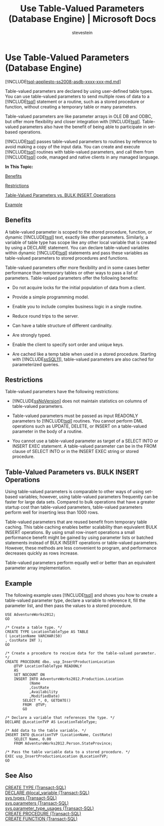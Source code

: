 ﻿---
title: "Use Table-Valued Parameters (Database Engine) | Microsoft Docs"
ms.custom: ""
ms.date: "03/16/2017"
ms.prod: sql
ms.prod_service: "table-view-index, sql-database, sql-data-warehouse, pdw"
ms.reviewer: ""
ms.suite: "sql"
ms.technology: table-view-index
ms.tgt_pltfrm: ""
ms.topic: conceptual
helpviewer_keywords: 
  - "table-valued parameters"
  - "table-valued parameters, about table-valued parameters"
  - "parameters [SQL Server], table-valued"
  - "TVP See table-valued parameters"
ms.assetid: 5e95a382-1e01-4c74-81f5-055612c2ad99
caps.latest.revision: 31
author: stevestein
ms.author: sstein
manager: craigg
monikerRange: "= azuresqldb-current || >= sql-server-2016 || = sqlallproducts-allversions"
---
# Use Table-Valued Parameters (Database Engine)
[!INCLUDE[tsql-appliesto-ss2008-asdb-xxxx-xxx-md.md](../../includes/tsql-appliesto-ss2008-asdb-xxxx-xxx-md.md)]

  Table-valued parameters are declared by using user-defined table types. You can use table-valued parameters to send multiple rows of data to a [!INCLUDE[tsql](../../includes/tsql-md.md)] statement or a routine, such as a stored procedure or function, without creating a temporary table or many parameters.  
  
 Table-valued parameters are like parameter arrays in OLE DB and ODBC, but offer more flexibility and closer integration with [!INCLUDE[tsql](../../includes/tsql-md.md)]. Table-valued parameters also have the benefit of being able to participate in set-based operations.  
  
 [!INCLUDE[tsql](../../includes/tsql-md.md)] passes table-valued parameters to routines by reference to avoid making a copy of the input data. You can create and execute [!INCLUDE[tsql](../../includes/tsql-md.md)] routines with table-valued parameters, and call them from [!INCLUDE[tsql](../../includes/tsql-md.md)] code, managed and native clients in any managed language.  
  
 **In This Topic:**  
  
 [Benefits](#Benefits)  
  
 [Restrictions](#Restrictions)  
  
 [Table-Valued Parameters vs. BULK INSERT Operations](#BulkInsert)  
  
 [Example](#Example)  
  
##  <a name="Benefits"></a> Benefits  
 A table-valued parameter is scoped to the stored procedure, function, or dynamic [!INCLUDE[tsql](../../includes/tsql-md.md)] text, exactly like other parameters. Similarly, a variable of table type has scope like any other local variable that is created by using a DECLARE statement. You can declare table-valued variables within dynamic [!INCLUDE[tsql](../../includes/tsql-md.md)] statements and pass these variables as table-valued parameters to stored procedures and functions.  
  
 Table-valued parameters offer more flexibility and in some cases better performance than temporary tables or other ways to pass a list of parameters. Table-valued parameters offer the following benefits:  
  
-   Do not acquire locks for the initial population of data from a client.  
  
-   Provide a simple programming model.  
  
-   Enable you to include complex business logic in a single routine.  
  
-   Reduce round trips to the server.  
  
-   Can have a table structure of different cardinality.  
  
-   Are strongly typed.  
  
-   Enable the client to specify sort order and unique keys.  
  
-   Are cached like a temp table when used in a stored procedure. Starting with [!INCLUDE[ssSQL11](../../includes/sssql11-md.md)], table-valued parameters are also cached for parameterized queries.  
  
##  <a name="Restrictions"></a> Restrictions  
 Table-valued parameters have the following restrictions:  
  
-   [!INCLUDE[ssNoVersion](../../includes/ssnoversion-md.md)] does not maintain statistics on columns of table-valued parameters.  
  
-   Table-valued parameters must be passed as input READONLY parameters to [!INCLUDE[tsql](../../includes/tsql-md.md)] routines. You cannot perform DML operations such as UPDATE, DELETE, or INSERT on a table-valued parameter in the body of a routine.  
  
-   You cannot use a table-valued parameter as target of a SELECT INTO or INSERT EXEC statement. A table-valued parameter can be in the FROM clause of SELECT INTO or in the INSERT EXEC string or stored procedure.  
  
##  <a name="BulkInsert"></a> Table-Valued Parameters vs. BULK INSERT Operations  
 Using table-valued parameters is comparable to other ways of using set-based variables; however, using table-valued parameters frequently can be faster for large data sets. Compared to bulk operations that have a greater startup cost than table-valued parameters, table-valued parameters perform well for inserting less than 1000 rows.  
  
 Table-valued parameters that are reused benefit from temporary table caching. This table caching enables better scalability than equivalent BULK INSERT operations. By using small row-insert operations a small performance benefit might be gained by using parameter lists or batched statements instead of BULK INSERT operations or table-valued parameters. However, these methods are less convenient to program, and performance decreases quickly as rows increase.  
  
 Table-valued parameters perform equally well or better than an equivalent parameter array implementation.  
  
##  <a name="Example"></a> Example  
 The following example uses [!INCLUDE[tsql](../../includes/tsql-md.md)] and shows you how to create a table-valued parameter type, declare a variable to reference it, fill the parameter list, and then pass the values to a stored procedure.  
  
```  
USE AdventureWorks2012;  
GO  
  
/* Create a table type. */  
CREATE TYPE LocationTableType AS TABLE   
( LocationName VARCHAR(50)  
, CostRate INT );  
GO  
  
/* Create a procedure to receive data for the table-valued parameter. */  
CREATE PROCEDURE dbo. usp_InsertProductionLocation  
    @TVP LocationTableType READONLY  
    AS   
    SET NOCOUNT ON  
    INSERT INTO AdventureWorks2012.Production.Location  
           (Name  
           ,CostRate  
           ,Availability  
           ,ModifiedDate)  
        SELECT *, 0, GETDATE()  
        FROM  @TVP;  
        GO  
  
/* Declare a variable that references the type. */  
DECLARE @LocationTVP AS LocationTableType;  
  
/* Add data to the table variable. */  
INSERT INTO @LocationTVP (LocationName, CostRate)  
    SELECT Name, 0.00  
    FROM AdventureWorks2012.Person.StateProvince;  
  
/* Pass the table variable data to a stored procedure. */  
EXEC usp_InsertProductionLocation @LocationTVP;  
GO  
```  
  
## See Also  
 [CREATE TYPE &#40;Transact-SQL&#41;](../../t-sql/statements/create-type-transact-sql.md)   
 [DECLARE @local_variable &#40;Transact-SQL&#41;](../../t-sql/language-elements/declare-local-variable-transact-sql.md)   
 [sys.types &#40;Transact-SQL&#41;](../../relational-databases/system-catalog-views/sys-types-transact-sql.md)   
 [sys.parameters &#40;Transact-SQL&#41;](../../relational-databases/system-catalog-views/sys-parameters-transact-sql.md)   
 [sys.parameter_type_usages &#40;Transact-SQL&#41;](../../relational-databases/system-catalog-views/sys-parameter-type-usages-transact-sql.md)   
 [CREATE PROCEDURE &#40;Transact-SQL&#41;](../../t-sql/statements/create-procedure-transact-sql.md)   
 [CREATE FUNCTION &#40;Transact-SQL&#41;](../../t-sql/statements/create-function-transact-sql.md)  
  
  
